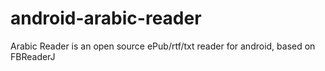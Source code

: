 android-arabic-reader
=====================

Arabic Reader is an open source ePub/rtf/txt reader for android, based on FBReaderJ
